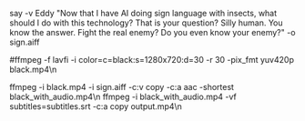 say -v Eddy "Now that I have AI doing sign language with insects, what should I do with this technology? That is your question? Silly human. You know the answer. Fight the real enemy? Do you even know your enemy?" -o sign.aiff

#ffmpeg -f lavfi -i color=c=black:s=1280x720:d=30 -r 30 -pix_fmt yuv420p black.mp4\n

ffmpeg -i black.mp4 -i sign.aiff -c:v copy -c:a aac -shortest black_with_audio.mp4\n
ffmpeg -i black_with_audio.mp4 -vf subtitles=subtitles.srt -c:a copy output.mp4\n
